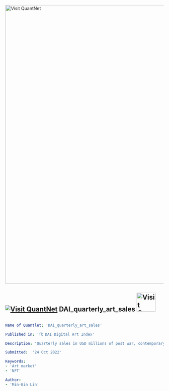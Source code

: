 [<img src="https://github.com/QuantLet/Styleguide-and-FAQ/blob/master/pictures/banner.png" width="888" alt="Visit QuantNet">](http://quantlet.de/)

## [<img src="https://github.com/QuantLet/Styleguide-and-FAQ/blob/master/pictures/qloqo.png" alt="Visit QuantNet">](http://quantlet.de/) **DAI_quarterly_art_sales** [<img src="https://github.com/QuantLet/Styleguide-and-FAQ/blob/master/pictures/QN2.png" width="60" alt="Visit QuantNet 2.0">](http://quantlet.de/)

```yaml

Name of Quantlet: 'DAI_quarterly_art_sales'

Published in: '代 DAI Digital Art Index'

Description: 'Quarterly sales in USD millions of post war, contemporary, ultra contemporary, NFT art markets, plotted in order. The dotted line is the cumulative sales on NFT.'

Submitted:  '24 Oct 2022'

Keywords: 
- 'Art market'
- 'NFT'

Author: 
- 'Min-Bin Lin'
```